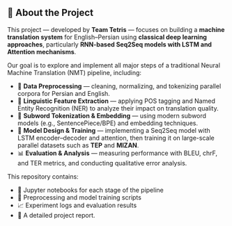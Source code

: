 
## 🧠 **About the Project**

This project — developed by **Team Tetris** — focuses on building a **machine translation system** for English–Persian using **classical deep learning approaches**, particularly **RNN-based Seq2Seq models with LSTM and Attention mechanisms**.

Our goal is to explore and implement all major steps of a traditional Neural Machine Translation (NMT) pipeline, including:

* 🧹 **Data Preprocessing** — cleaning, normalizing, and tokenizing parallel corpora for Persian and English.
* 📝 **Linguistic Feature Extraction** — applying POS tagging and Named Entity Recognition (NER) to analyze their impact on translation quality.
* 🔡 **Subword Tokenization & Embedding** — using modern subword models (e.g., SentencePiece/BPE) and embedding techniques.
* 🧠 **Model Design & Training** — implementing a Seq2Seq model with LSTM encoder–decoder and attention, then training it on large-scale parallel datasets such as **TEP** and **MIZAN**.
* 📊 **Evaluation & Analysis** — measuring performance with BLEU, chrF, and TER metrics, and conducting qualitative error analysis.

This repository contains:

* 🧪 Jupyter notebooks for each stage of the pipeline
* 🧰 Preprocessing and model training scripts
* 📈 Experiment logs and evaluation results
* 📄 A detailed project report.
